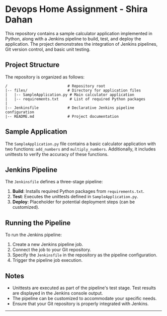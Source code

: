 # Devops Home Assignment - Shira Dahan

This repository contains a sample calculator application implemented in Python, along with a Jenkins pipeline to build, test, and deploy the application. The project demonstrates the integration of Jenkins pipelines, Git version control, and basic unit testing.

## Project Structure

The repository is organized as follows:

```
/                           # Repository root
|-- files/                  # Directory for application files
|   |-- SampleApplication.py # Main calculator application
|   |-- requirements.txt     # List of required Python packages
|
|-- Jenkinsfile             # Declarative Jenkins pipeline configuration
|-- README.md               # Project documentation
```

## Sample Application

The `SampleApplication.py` file contains a basic calculator application with two functions: `add_numbers` and `multiply_numbers`. Additionally, it includes unittests to verify the accuracy of these functions.

## Jenkins Pipeline

The `Jenkinsfile` defines a three-stage pipeline:

1. **Build**: Installs required Python packages from `requirements.txt`.
2. **Test**: Executes the unittests defined in `SampleApplication.py`.
3. **Deploy**: Placeholder for potential deployment steps (can be customized).

## Running the Pipeline

To run the Jenkins pipeline:

1. Create a new Jenkins pipeline job.
2. Connect the job to your Git repository.
3. Specify the `Jenkinsfile` in the repository as the pipeline configuration.
4. Trigger the pipeline job execution.

## Notes

- Unittests are executed as part of the pipeline's test stage. Test results are displayed in the Jenkins console output.
- The pipeline can be customized to accommodate your specific needs.
- Ensure that your Git repository is properly integrated with Jenkins.

---
